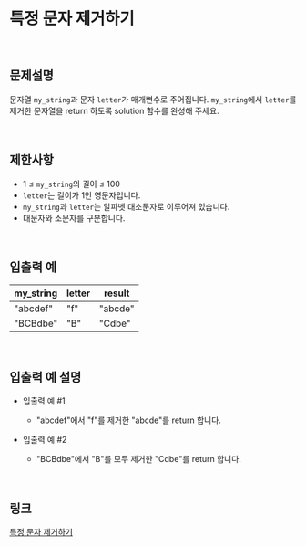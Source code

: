 # 특정 문자 제거하기

<br>

## 문제설명
문자열 `my_string`과 문자 `letter`가 매개변수로 주어집니다. `my_string`에서 `letter`를 제거한 문자열을 return 하도록 solution 함수를 완성해 주세요.

<br>

## 제한사항
- 1 ≤ `my_string`의 길이 ≤ 100
- `letter`는 길이가 1인 영문자입니다.
- `my_string`과 `letter`는 알파벳 대소문자로 이루어져 있습니다.
- 대문자와 소문자를 구분합니다.

<br>

## 입출력 예
| my_string | letter | result |
|---|---|---|
| "abcdef" | "f" | "abcde" |
| "BCBdbe" | "B" | "Cdbe" |

<br>

## 입출력 예 설명
- 입출력 예 #1
    - "abcdef"에서 "f"를 제거한 "abcde"를 return 합니다.

- 입출력 예 #2
    - "BCBdbe"에서 "B"를 모두 제거한 "Cdbe"를 return 합니다.

<br>

## 링크
[특정 문자 제거하기](https://school.programmers.co.kr/learn/courses/30/lessons/120826)
